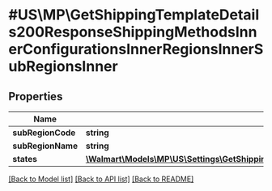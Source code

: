 # #US\MP\GetShippingTemplateDetails200ResponseShippingMethodsInnerConfigurationsInnerRegionsInnerSubRegionsInner

## Properties

Name | Type | Description | Notes
------------ | ------------- | ------------- | -------------
**subRegionCode** | **string** |  |
**subRegionName** | **string** |  | [optional]
**states** | [**\Walmart\Models\MP\US\Settings\GetShippingTemplateDetails200ResponseShippingMethodsInnerConfigurationsInnerRegionsInnerSubRegionsInnerStatesInner[]**](GetShippingTemplateDetails200ResponseShippingMethodsInnerConfigurationsInnerRegionsInnerSubRegionsInnerStatesInner.md) |  | [optional]


[[Back to Model list]](../) [[Back to API list]](../../Api/US/MP) [[Back to README]](../../README.md)
